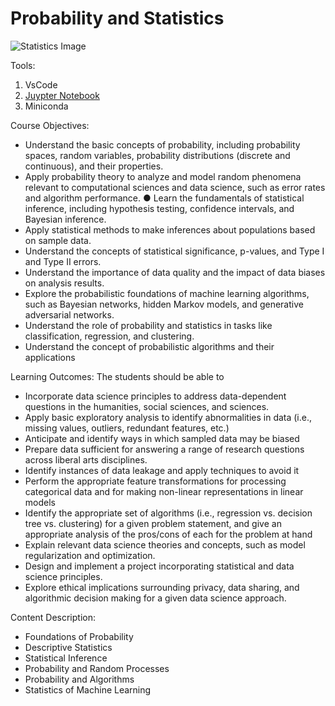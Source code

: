 # Probability and Statistics

![Statistics Image](https://github.com/user-attachments/assets/0f5b408e-4089-46cf-b119-086141ee3352)

Tools:
1. VsCode
2. [Juypter Notebook](https://marketplace.visualstudio.com/items?itemName=ms-toolsai.jupyter)
3. Miniconda

Course Objectives:
  - Understand the basic concepts of probability, including probability spaces, random variables, probability distributions (discrete and continuous), and their properties. 
  - Apply probability theory to analyze and model random phenomena relevant to computational sciences and data science, such as error rates and algorithm performance. ● Learn the fundamentals of statistical inference, including hypothesis testing, confidence intervals, and Bayesian inference. 
  - Apply statistical methods to make inferences about populations based on sample data. 
  - Understand the concepts of statistical significance, p-values, and Type I and Type II errors. 
  - Understand the importance of data quality and the impact of data biases on analysis results.
  - Explore the probabilistic foundations of machine learning algorithms, such as Bayesian networks, hidden Markov models, and generative adversarial networks. 
  - Understand the role of probability and statistics in tasks like classification, regression, and clustering. 
  - Understand the concept of probabilistic algorithms and their applications


Learning Outcomes:
The students should be able to
  - Incorporate data science principles to address data-dependent questions in the humanities, social sciences, and sciences. 
  - Apply basic exploratory analysis to identify abnormalities in data (i.e., missing values, outliers, redundant features, etc.) 
  - Anticipate and identify ways in which sampled data may be biased 
  - Prepare data sufficient for answering a range of research questions across liberal arts disciplines. 
  - Identify instances of data leakage and apply techniques to avoid it 
  - Perform the appropriate feature transformations for processing categorical data and for making non-linear representations in linear models 
  - Identify the appropriate set of algorithms (i.e., regression vs. decision tree vs. clustering) for a given problem statement, and give an appropriate analysis of the pros/cons of each for the problem at hand 
  - Explain relevant data science theories and concepts, such as model regularization and optimization. 
  - Design and implement a project incorporating statistical and data science principles. 
  - Explore ethical implications surrounding privacy, data sharing, and algorithmic decision making for a given data science approach.

Content Description:
  - Foundations of Probability 
  - Descriptive Statistics 
  - Statistical Inference 
  - Probability and Random Processes 
  - Probability and Algorithms 
  - Statistics of Machine Learning
